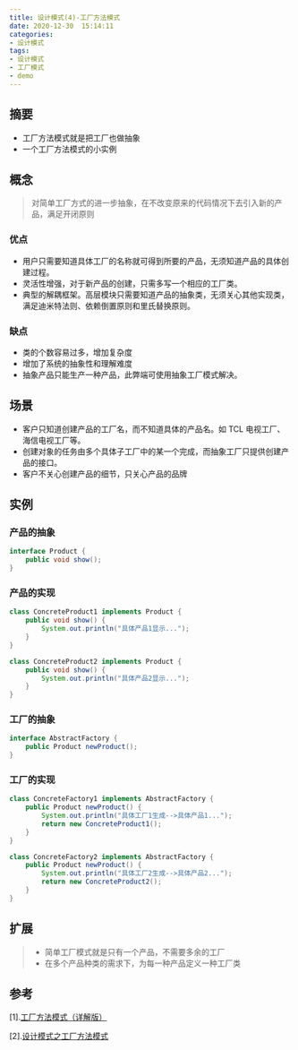 ```yaml
---
title: 设计模式(4)-工厂方法模式
date: 2020-12-30  15:14:11
categories:
- 设计模式
tags:
- 设计模式
- 工厂模式
- demo
---
```

## 摘要

* 工厂方法模式就是把工厂也做抽象
* 一个工厂方法模式的小实例
<!--more-->
## 概念

> 对简单工厂方式的进一步抽象，在不改变原来的代码情况下去引入新的产品，满足开闭原则

### 优点

* 用户只需要知道具体工厂的名称就可得到所要的产品，无须知道产品的具体创建过程。
* 灵活性增强，对于新产品的创建，只需多写一个相应的工厂类。
* 典型的解耦框架。高层模块只需要知道产品的抽象类，无须关心其他实现类，满足迪米特法则、依赖倒置原则和里氏替换原则。

### 缺点

* 类的个数容易过多，增加复杂度
* 增加了系统的抽象性和理解难度
* 抽象产品只能生产一种产品，此弊端可使用抽象工厂模式解决。

## 场景

* 客户只知道创建产品的工厂名，而不知道具体的产品名。如 TCL 电视工厂、海信电视工厂等。
* 创建对象的任务由多个具体子工厂中的某一个完成，而抽象工厂只提供创建产品的接口。
* 客户不关心创建产品的细节，只关心产品的品牌

## 实例

### 产品的抽象

```java
interface Product {
    public void show();
}
```
### 产品的实现

```java
class ConcreteProduct1 implements Product {
    public void show() {
        System.out.println("具体产品1显示...");
    }
}

class ConcreteProduct2 implements Product {
    public void show() {
        System.out.println("具体产品2显示...");
    }
}
```
### 工厂的抽象
```java
interface AbstractFactory {
    public Product newProduct();
}
```
### 工厂的实现
```java
class ConcreteFactory1 implements AbstractFactory {
    public Product newProduct() {
        System.out.println("具体工厂1生成-->具体产品1...");
        return new ConcreteProduct1();
    }
}

class ConcreteFactory2 implements AbstractFactory {
    public Product newProduct() {
        System.out.println("具体工厂2生成-->具体产品2...");
        return new ConcreteProduct2();
    }
}
```

## 扩展

> * 简单工厂模式就是只有一个产品，不需要多余的工厂
> * 在多个产品种类的需求下，为每一种产品定义一种工厂类

## 参考

[1].[工厂方法模式（详解版）](http://c.biancheng.net/view/1348.html)

[2].[设计模式之工厂方法模式](https://blog.csdn.net/weixin_40388441/article/details/109493785)